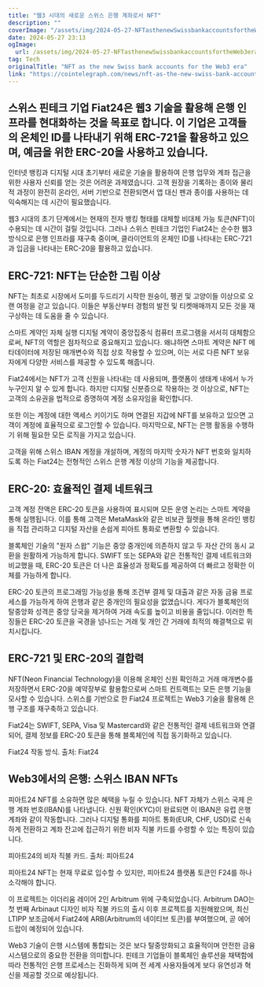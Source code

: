 ```yaml
---
title: "웹3 시대의 새로운 스위스 은행 계좌로서 NFT"
description: ""
coverImage: "/assets/img/2024-05-27-NFTasthenewSwissbankaccountsfortheWeb3era_thumbnail.png"
date: 2024-05-27 23:13
ogImage: 
  url: /assets/img/2024-05-27-NFTasthenewSwissbankaccountsfortheWeb3era_thumbnail.png
tag: Tech
originalTitle: "NFT as the new Swiss bank accounts for the Web3 era"
link: "https://cointelegraph.com/news/nft-as-the-new-swiss-bank-accounts-for-the-web3-era"
---
```



## 스위스 핀테크 기업 Fiat24은 웹3 기술을 활용해 은행 인프라를 현대화하는 것을 목표로 합니다. 이 기업은 고객들의 온체인 ID를 나타내기 위해 ERC-721을 활용하고 있으며, 예금을 위한 ERC-20을 사용하고 있습니다.

인터넷 뱅킹과 디지털 시대 초기부터 새로운 기술을 활용하여 은행 업무와 계좌 접근을 위한 사용자 신뢰를 얻는 것은 어려운 과제였습니다. 고객 원장을 기록하는 종이와 물리적 과정이 완전히 온라인, 서버 기반으로 전환되면서 앱 대신 펜과 종이를 사용하는 데 익숙해지는 데 시간이 필요했습니다.

<div class="content-ad"></div>

웹3 시대의 초기 단계에서는 현재의 전자 뱅킹 형태를 대체할 비대체 가능 토큰(NFT)이 수용되는 데 시간이 걸릴 것입니다. 그러나 스위스 핀테크 기업인 Fiat24는 순수한 웹3 방식으로 은행 인프라를 재구축 중이며, 클라이언트의 온체인 ID를 나타내는 ERC-721과 입금을 나타내는 ERC-20을 활용하고 있습니다.

## ERC-721: NFT는 단순한 그림 이상

NFT는 최초로 시장에서 도미를 두드리기 시작한 원숭이, 펭귄 및 고양이들 이상으로 오랜 여정을 걷고 있습니다. 이들은 부동산부터 경험의 발전 및 티켓매매까지 모든 것을 재구상하는 데 도움을 줄 수 있습니다.

스마트 계약인 자체 실행 디지털 계약이 중앙집중식 컴퓨터 프로그램을 서서히 대체함으로써, NFT의 역할은 점차적으로 중요해지고 있습니다. 왜냐하면 스마트 계약은 NFT 메타데이터에 저장된 매개변수와 직접 상호 작용할 수 있으며, 이는 서로 다른 NFT 보유자에게 다양한 서비스를 제공할 수 있도록 해줍니다.

<div class="content-ad"></div>

Fiat24에서는 NFT가 고객 신원을 나타내는 데 사용되며, 플랫폼이 생태계 내에서 누가 누구인지 알 수 있게 합니다. 하지만 디지털 신분증으로 작용하는 것 이상으로, NFT는 고객의 소유권을 법적으로 증명하여 계정 소유자임을 확인합니다.

또한 이는 계정에 대한 액세스 키이기도 하며 연결된 지갑에 NFT를 보유하고 있으면 고객이 계정에 효율적으로 로그인할 수 있습니다. 마지막으로, NFT는 은행 활동을 수행하기 위해 필요한 모든 로직을 가지고 있습니다.

고객을 위해 스위스 IBAN 계정을 개설하며, 계정의 마지막 숫자가 NFT 번호와 일치하도록 하는 Fiat24는 전형적인 스위스 은행 계정 이상의 기능을 제공합니다.

## ERC-20: 효율적인 결제 네트워크

<div class="content-ad"></div>

고객 계정 잔액은 ERC-20 토큰을 사용하여 표시되며 모든 운영 논리는 스마트 계약을 통해 실행됩니다. 이를 통해 고객은 MetaMask와 같은 비보관 월렛을 통해 온라인 뱅킹을 직접 관리하고 디지털 자산을 손쉽게 피아트 통화로 변환할 수 있습니다.

블록체인 기술의 "원자 스왑" 기능은 중앙 중개인에 의존하지 않고 두 자산 간의 동시 교환을 원활하게 가능하게 합니다. SWIFT 또는 SEPA와 같은 전통적인 결제 네트워크와 비교했을 때, ERC-20 토큰은 더 나은 효율성과 정확도를 제공하여 더 빠르고 정확한 이체를 가능하게 합니다.

ERC-20 토큰의 프로그래밍 가능성을 통해 조건부 결제 및 대출과 같은 자동 금융 프로세스를 가능하게 하여 은행과 같은 중개인의 필요성을 없앴습니다. 게다가 블록체인의 탈중앙화 성격은 중앙 당국을 제거하여 거래 속도를 높이고 비용을 줄입니다. 이러한 특징들은 ERC-20 토큰을 국경을 넘나드는 거래 및 개인 간 거래에 최적의 해결책으로 위치시킵니다.

## ERC-721 및 ERC-20의 결합력 

<div class="content-ad"></div>

NFT(Neon Financial Technology)을 이용해 온체인 신원 확인하고 거래 매개변수를 저장하면서 ERC-20을 예약장부로 활용함으로써 스마트 컨트랙트는 모든 은행 기능을 모사할 수 있습니다. 스위스를 기반으로 한 Fiat24 프로젝트는 Web3 기술을 활용해 은행 구조를 재구축하고 있습니다.

Fiat24는 SWIFT, SEPA, Visa 및 Mastercard와 같은 전통적인 결제 네트워크와 연결되어, 결제 정보를 ERC-20 토큰을 통해 블록체인에 직접 동기화하고 있습니다.

Fiat24 작동 방식. 출처: Fiat24

## Web3에서의 은행: 스위스 IBAN NFTs

<div class="content-ad"></div>

피아트24 NFT를 소유하면 많은 혜택을 누릴 수 있습니다. NFT 자체가 스위스 국제 은행 계좌 번호(IBAN)를 나타냅니다. 신원 확인(KYC)이 완료되면 이 IBAN은 유럽 은행 계좌와 같이 작동합니다. 그러나 디지털 통화를 피아트 통화(EUR, CHF, USD)로 신속하게 전환하고 계좌 잔고에 접근하기 위한 비자 직불 카드를 수령할 수 있는 특징이 있습니다.

피아트24의 비자 직불 카드. 출처: 피아트24

피아트24 NFT는 현재 무료로 입수할 수 있지만, 피아트24 플랫폼 토큰인 F24를 하나 소각해야 합니다.

이 프로젝트는 이더리움 레이어 2인 Arbitrum 위에 구축되었습니다. Arbitrum DAO는 첫 번째 Arbinaut 디자인 비자 직불 카드의 출시 이후 프로젝트를 지원해왔으며, 최신 LTIPP 보조금에서 Fiat24에 ARB(Arbitrum의 네이티브 토큰)를 부여했으며, 곧 에어드랍이 예정되어 있습니다.

<div class="content-ad"></div>

Web3 기술이 은행 시스템에 통합되는 것은 보다 탈중앙화되고 효율적이며 안전한 금융 시스템으로의 중요한 전환을 의미합니다. 핀테크 기업들이 블록체인 솔루션을 채택함에 따라 전통적인 은행 프로세스는 진화하게 되며 전 세계 사용자들에게 보다 유연성과 혁신을 제공할 것으로 예상됩니다.